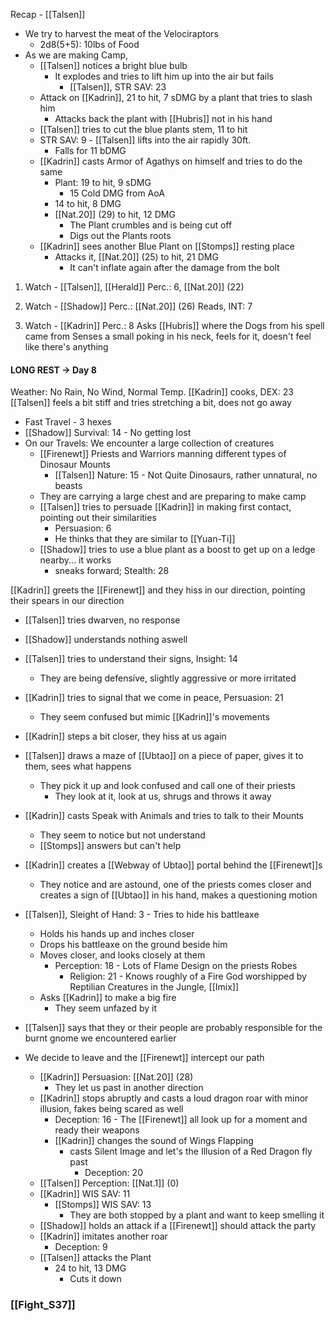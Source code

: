 Recap - [[Talsen]]

- We try to harvest the meat of the Velociraptors
	- 2d8(5+5): 10lbs of Food
- As we are making Camp, 
	- [[Talsen]] notices a bright blue bulb
		- It explodes and tries to lift him up into the air but fails
			- [[Talsen]], STR SAV: 23
	- Attack on [[Kadrin]], 21 to hit, 7 sDMG by a plant that tries to slash him
		- Attacks back the plant with [[Hubris]] not in his hand
	- [[Talsen]] tries to cut the blue plants stem, 11 to hit
	- STR SAV: 9 - [[Talsen]] lifts into the air rapidly 30ft.
		- Falls for 11 bDMG
	- [[Kadrin]] casts Armor of Agathys on himself and tries to do the same
		- Plant: 19 to hit, 9 sDMG
			- 15 Cold DMG from AoA
		- 14 to hit, 8 DMG
		- [[Nat.20]] (29) to hit, 12 DMG
			- The Plant crumbles and is being cut off
			- Digs out the Plants roots
	- [[Kadrin]] sees another Blue Plant on [[Stomps]] resting place
		- Attacks it, [[Nat.20]] (25) to hit, 21 DMG
			- It can't inflate again after the damage from the bolt

1. Watch - [[Talsen]], [[Herald]]
Perc.: 6, [[Nat.20]] (22)

1. Watch - [[Shadow]]
Perc.: [[Nat.20]] (26)
Reads, INT: 7
3. Watch -  [[Kadrin]]
Perc.: 8
Asks [[Hubris]] where the Dogs from his spell came from
Senses a small poking in his neck, feels for it, doesn't feel like there's anything

#### LONG REST -> Day 8
Weather: No Rain, No Wind, Normal Temp.
[[Kadrin]] cooks, DEX: 23
[[Talsen]] feels a bit stiff and tries stretching a bit, does not go away

- Fast Travel - 3 hexes
- [[Shadow]] Survival: 14 - No getting lost
- On our Travels: We encounter a large collection of creatures
	- [[Firenewt]] Priests and Warriors manning different types of Dinosaur Mounts
		- [[Talsen]] Nature: 15 - Not Quite Dinosaurs, rather unnatural, no beasts
	- They are carrying a large chest and are preparing to make camp
	- [[Talsen]] tries to persuade [[Kadrin]] in making first contact, pointing out their similarities
		- Persuasion: 6
		- He thinks that they are similar to [[Yuan-Ti]]
	- [[Shadow]] tries to use a blue plant as a boost to get up on a ledge nearby... it works
		- sneaks forward; Stealth: 28

[[Kadrin]] greets the [[Firenewt]] and they hiss in our direction, pointing their spears in our direction

- [[Talsen]] tries dwarven, no response
- [[Shadow]] understands nothing aswell
- [[Talsen]] tries to understand their signs, Insight: 14
	- They are being defensive, slightly aggressive or more irritated
- [[Kadrin]] tries to signal that we come in peace, Persuasion: 21
	- They seem confused but mimic [[Kadrin]]'s movements
- [[Kadrin]] steps a bit closer, they hiss at us again
- [[Talsen]] draws a maze of [[Ubtao]] on a piece of paper, gives it to them, sees what happens
	- They pick it up and look confused and call one of their priests
		- They look at it, look at us, shrugs and throws it away
- [[Kadrin]] casts Speak with Animals and tries to talk to their Mounts
	- They seem to notice but not understand
	- [[Stomps]] answers but can't help
- [[Kadrin]] creates a [[Webway of Ubtao]] portal behind the [[Firenewt]]s
	- They notice and are astound, one of the priests comes closer and creates a sign of [[Ubtao]] in his hand, makes a questioning motion
- [[Talsen]], Sleight of Hand: 3 - Tries to hide his battleaxe
	- Holds his hands up and inches closer
	- Drops his battleaxe on the ground beside him
	- Moves closer, and looks closely at them
		- Perception: 18 - Lots of Flame Design on the priests Robes
			- Religion: 21 - Knows roughly of a Fire God worshipped by Reptilian Creatures in the Jungle, [[Imix]]
	- Asks [[Kadrin]] to make a big fire
		- They seem unfazed by it

- [[Talsen]] says that they or their people are probably responsible for the burnt gnome we encountered earlier
- We decide to leave and the [[Firenewt]] intercept our path
	- [[Kadrin]] Persuasion: [[Nat.20]] (28)
		- They let us past in another direction
	- [[Kadrin]] stops abruptly and casts a loud dragon roar with minor illusion, fakes being scared as well
		- Deception: 16 - The [[Firenewt]] all look up for a moment and ready their weapons
		- [[Kadrin]] changes the sound of Wings Flapping
			- casts Silent Image and let's the Illusion of a Red Dragon fly past
				- Deception: 20
	- [[Talsen]] Perception: [[Nat.1]] (0)
	- [[Kadrin]] WIS SAV: 11
		- [[Stomps]] WIS SAV: 13
			- They are both stopped by a plant and want to keep smelling it
	- [[Shadow]] holds an attack if a [[Firenewt]] should attack the party
	- [[Kadrin]] imitates another roar
		- Deception: 9
	- [[Talsen]] attacks the Plant
		- 24 to hit, 13 DMG
			- Cuts it down
### [[Fight_S37]]